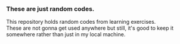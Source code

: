 ### These are just random codes.
This repository holds random codes from learning exercises.  <br>
These are not gonna get used anywhere but still, it's good to keep it <br>
somewhere rather than just in my local machine.  <br>
